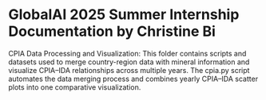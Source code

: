 # GlobalAI 2025 Summer Internship Documentation by Christine Bi

CPIA Data Processing and Visualization: This folder contains scripts and datasets used to merge country-region data with mineral information and visualize CPIA–IDA relationships across multiple years. The cpia.py script automates the data merging process and combines yearly CPIA–IDA scatter plots into one comparative visualization.
